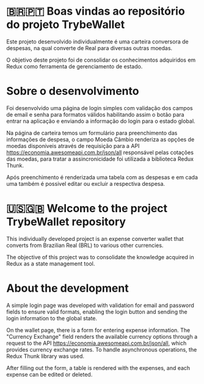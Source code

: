 # 🇧🇷🇵🇹 Boas vindas ao repositório do projeto TrybeWallet
Este projeto desenvolvido individualmente é uma carteira conversora de despesas, na qual converte de Real para diversas outras moedas.

O objetivo deste projeto foi de consolidar os conhecimentos adquiridos em Redux como ferramenta de gerenciamento de estado.
# Sobre o desenvolvimento
Foi desenvolvido uma página de login simples com validação dos campos de email e senha para formatos válidos habilitando assim o botão para entrar na aplicação e enviando a informação do login para o estado global.

Na página de carteira temos um formulário para preenchimento das informações de despesa, o campo Moeda Câmbio renderiza as opções de moedas disponiveis através de requisição para a API https://economia.awesomeapi.com.br/json/all responsável pelas cotações das moedas, para tratar a assincronicidade foi utilizada a biblioteca Redux Thunk.

Após preenchimento é renderizada uma tabela com as despesas e em cada uma também é possivel editar ou excluir a respectiva despesa.

# 🇺🇸🇬🇧 Welcome to the project TrybeWallet repository
This individually developed project is an expense converter wallet that converts from Brazilian Real (BRL) to various other currencies.

The objective of this project was to consolidate the knowledge acquired in Redux as a state management tool.
# About the development
A simple login page was developed with validation for email and password fields to ensure valid formats, enabling the login button and sending the login information to the global state.

On the wallet page, there is a form for entering expense information. The "Currency Exchange" field renders the available currency options through a request to the API https://economia.awesomeapi.com.br/json/all, which provides currency exchange rates. To handle asynchronous operations, the Redux Thunk library was used.

After filling out the form, a table is rendered with the expenses, and each expense can be edited or deleted.
<!-- Olá, Tryber!
Esse é apenas um arquivo inicial para o README do seu projeto.
É essencial que você preencha esse documento por conta própria, ok?
Não deixe de usar nossas dicas de escrita de README de projetos, e deixe sua criatividade brilhar!
:warning: IMPORTANTE: você precisa deixar nítido:
- quais arquivos/pastas foram desenvolvidos por você; 
- quais arquivos/pastas foram desenvolvidos por outra pessoa estudante;
- quais arquivos/pastas foram desenvolvidos pela Trybe.
-->
